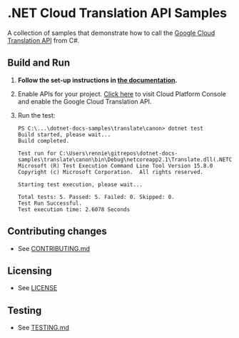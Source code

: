 # .NET Cloud Translation API Samples

A collection of samples that demonstrate how to call the 
[Google Cloud Translation API](https://cloud.google.com/translate/) from C#.

## Build and Run

1.  **Follow the set-up instructions in [the documentation](https://cloud.google.com/dotnet/docs/setup).**

4.  Enable APIs for your project.
    [Click here](https://console.cloud.google.com/flows/enableapi?apiid=translate.googleapis.com&showconfirmation=true)
    to visit Cloud Platform Console and enable the Google Cloud Translation API.

9.  Run the test:
    ```
    PS C:\...\dotnet-docs-samples\translate\canon> dotnet test
    Build started, please wait...
    Build completed.

    Test run for C:\Users\rennie\gitrepos\dotnet-docs-samples\translate\canon\bin\Debug\netcoreapp2.1\Translate.dll(.NETCoreApp,Version=v2.1)
    Microsoft (R) Test Execution Command Line Tool Version 15.8.0
    Copyright (c) Microsoft Corporation.  All rights reserved.

    Starting test execution, please wait...

    Total tests: 5. Passed: 5. Failed: 0. Skipped: 0.
    Test Run Successful.
    Test execution time: 2.6078 Seconds    
	```

## Contributing changes

* See [CONTRIBUTING.md](../../CONTRIBUTING.md)

## Licensing

* See [LICENSE](../../LICENSE)

## Testing

* See [TESTING.md](../../TESTING.md)
